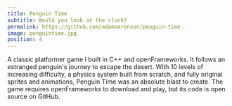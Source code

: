 ```yaml
---
title: Penguin Time
subtitle: Would you look at the clock?
permalink: https://github.com/adamaaronson/penguin-time
image: penguintime.jpg
position: 4
---
```


A classic platformer game I built in C++ and openFrameworks. It follows an estranged penguin's journey to escape the desert. With 10 levels of increasing difficulty, a physics system built from scratch, and fully original sprites and animations, Penguin Time was an absolute blast to create. The game requires openFrameworks to download and play, but its code is open source on GitHub.